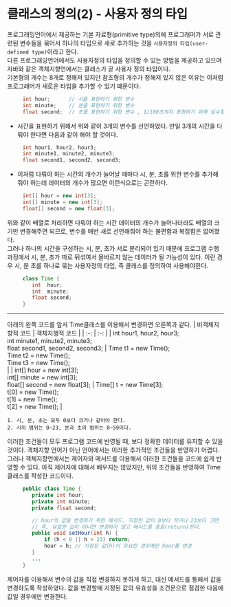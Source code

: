 # 클래스의 정의(2) - 사용자 정의 타입
프로그래밍언어에서 제공하는 기본 자료형(primitive type)외에 프로그래머가 서로 관련된 변수들을 묶어서 하나의 타입으로 새로 추가하는 것을 `사용자정의 타입(user-defined type)`이라고 한다. <br>
다른 프로그래밍언어에서도 사용자정의 타입을 정의할 수 있는 방법을 제공하고 있으며 자바와 같은 객체지향언에서는 클래스가 곧 사용자 정의 타입이다. <br>
기본형의 개수는 8개로 정해져 있지만 참조형의 개수가
정해져 있지 않은 이유는 이처럼 프로그래머가 새로운 타입을 추가할 수 있기 떄문이다.

```java
     int hour;      // 시을 표현하기 위한 변수
     int minute;    // 분을 표현하기 위한 변수
     float second;  // 초를 표현하기 위한 변수 , 1/100초까지 표현하기 위해 실수형인 float으로 표현
```

* 시간을 표현하기 위해서 위와 같이 3개의 변수를 선언하였다. 만일 3개의 시간을 다뤄야 한다면 다음과 같이 해야 할 것이다.

```java
     int hour1, hour2, hour3;
     int minute1, minute2, minute3;
     float second1, second2, second3;
```
* 이처럼 다뤄야 하는 시간의 개수가 늘어날 때마다 시, 분, 초를 위한 변수를 추가해줘야 하는데 데이터의 개수가 많으면 이런식으로는 곤란하다.

```java
     int[] hour = new int[3];
     int[] minute = new int[3];
     float[] second = new float[3];
```

위와 같이 배열로 처리하면 다뤄야 하는 시간 데이터의 개수가 늘어나더라도 배열의 크기만 변경해주면 되므로, 변수를 매번 새로 선언해줘야 하는 불편함과 복잡함은 없어졌다.<br> 그러나 하나의 시간을 구성하는 시, 분, 초가 서로 분리되어 있기 때문에 프로그램 수행과정에서 시, 분, 초가 따로 뒤섞여서 올바르지 않는 데이터가 될 가능성이 있다. 이런 경우 시, 분 초를 하나로 묶는 사용자정의 타입, 즉 클래스를 정의하여 사용해야한다.   

```java
     class Time {
        int  hour;
        int  minute;
        float second;
     }
```

---

아래의 왼쪽 코드를 앞서 Time클래스를 이용해서 변경하면 오른쪽과 같다.
|  비객체지향적 코드     |  객체지행적 코드    |
| :-: | :-: |
| int hour1, hour2, hour3;<br>int minute1, minute2, minute3;<br>float second1, second2, second3; | Time t1 = new Time();<br> Time t2 = new Time();<br>Time t3 = new Time();<br> | 
|  int[] hour = new int[3];<br>int[] minute = new int[3];<br>float[] second = new float[3]; | Time[] t = new Time[3];<br>t[0] = new Time();<br>t[1] = new Time();<br>t[2] = new Time(); |   

```
1. 시, 분, 초는 모두 0보다 크거나 같아야 한다.
2. 시의 범위는 0~23, 분과 초의 범위는 0~59이다.
```

이러한 조건들이 모두 프로그램 코드에 반영될 때, 보다 정확한 데이터를 유지할 수 있을 것이다. 객체지향 언어가 아닌 언어에서는 이러한 추가적인 조건들을 반영하기 어렵다.
그러나 객체지향언에서는 제어자와 메서드를 이용해서 이러한 조건들을 코드에 쉽게 반영할 수 있다. 아직 제어자에 대해서 배우지는 않았지만, 위의 조건들을 반영하여 Time클래스를 작성한 코드이다.

```java
     public class Time {
        private int hour;
        private int minute;
        private float second;

        // hour의 값을 변경하기 위한 메서드. 지정한 값이 0보다 작거나 23보다 크면
        // 즉, 유효한 값이 아니면 변경하지 않고 메서드를 종료(return)한다.
        public void setHour(int h) {
            if (h < 0 || h > 23) return;
            hour = h; // 지정된 값(h)이 유요한 경우에만 hour를 변경
        }
        ...
     }
```

제어자를 이용해서 변수의 값을 직접 변경하지 못하게 하고, 대신 메서드를 통해서 값을 변경하도록 작성하였다. 값을 변경할때 지정된 값의 유효성을 조건문으로 점검한 다음에 값일 경우에만 변경한다.
